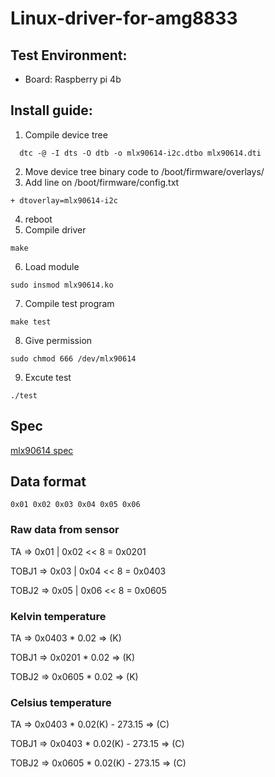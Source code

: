 # Linux-driver-for-amg8833

## Test Environment:
 - Board: Raspberry pi 4b

## Install guide:
  1. Compile device tree
  ```bash=
    dtc -@ -I dts -O dtb -o mlx90614-i2c.dtbo mlx90614.dti
  ```
  2. Move device tree binary code to /boot/firmware/overlays/
  3. Add line on /boot/firmware/config.txt
  ```text=
  + dtoverlay=mlx90614-i2c  
  ```
  4. reboot
  5. Compile driver
  ```bash=
  make
  ```
  6. Load module
  ```bash=
  sudo insmod mlx90614.ko
  ```
  7. Compile test program
  ```bash=
  make test
  ```
  8. Give permission
  ```bash=
  sudo chmod 666 /dev/mlx90614
  ```
  9. Excute test
  ```bash=
  ./test
  ```

## Spec
[mlx90614 spec](https://mel-prd-cdn.azureedge.net/-/media/files/documents/datasheets/mlx90614-datasheet-melexis.pdf)

## Data format
```text=
0x01 0x02 0x03 0x04 0x05 0x06
```

### Raw data from sensor

TA  =>  0x01 | 0x02 << 8 = 0x0201

TOBJ1 =>  0x03 | 0x04 << 8 = 0x0403

TOBJ2 =>  0x05 | 0x06 << 8 = 0x0605

### Kelvin temperature

TA => 0x0403 * 0.02 => (K)

TOBJ1 => 0x0201 * 0.02 => (K)

TOBJ2 => 0x0605 * 0.02 => (K)

### Celsius temperature

TA => 0x0403 * 0.02(K) - 273.15 => (C)

TOBJ1 => 0x0403 * 0.02(K) - 273.15 => (C)

TOBJ2 => 0x0605 * 0.02(K) - 273.15 => (C)
